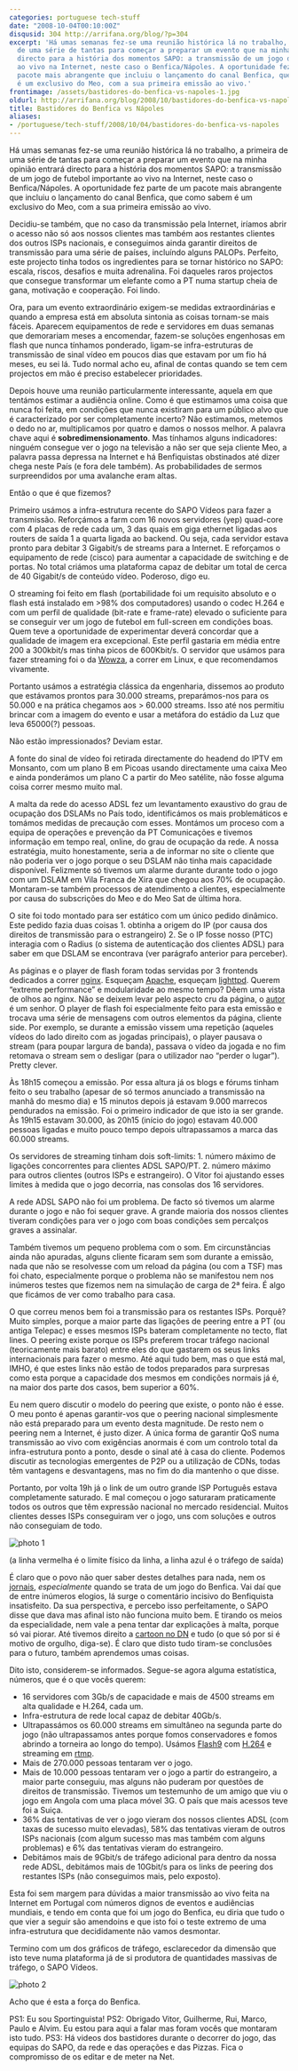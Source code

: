 ```yaml
---
categories: portuguese tech-stuff
date: "2008-10-04T00:10:00Z"
disqusid: 304 http://arrifana.org/blog/?p=304
excerpt: 'Há umas semanas fez-se uma reunião histórica lá no trabalho, a primeira
  de uma série de tantas para começar a preparar um evento que na minha opinião entrará
  directo para a história dos momentos SAPO: a transmissão de um jogo de futebol importante
  ao vivo na Internet, neste caso o Benfica/Nápoles. A oportunidade fez parte de um
  pacote mais abrangente que incluiu o lançamento do canal Benfica, que como sabem
  é um exclusivo do Meo, com a sua primeira emissão ao vivo.'
frontimage: /assets/bastidores-do-benfica-vs-napoles-1.jpg
oldurl: http://arrifana.org/blog/2008/10/bastidores-do-benfica-vs-napoles/
title: Bastidores do Benfica vs Nápoles
aliases:
- /portuguese/tech-stuff/2008/10/04/bastidores-do-benfica-vs-napoles
---
```


Há umas semanas fez-se uma reunião histórica lá no trabalho, a primeira de uma série de tantas para começar a preparar um evento que na minha opinião entrará directo para a história dos momentos SAPO: a transmissão de um jogo de futebol importante ao vivo na Internet, neste caso o Benfica/Nápoles. A oportunidade fez parte de um pacote mais abrangente que incluiu o lançamento do canal Benfica, que como sabem é um exclusivo do Meo, com a sua primeira emissão ao vivo.

Decidiu-se também, que no caso da transmissão pela Internet, iríamos abrir o acesso não só aos nossos clientes mas também aos restantes clientes dos outros ISPs nacionais, e conseguimos ainda garantir direitos de transmissão para uma série de países, incluíndo alguns PALOPs. Perfeito, este projecto tinha todos os ingredientes para se tornar histórico no SAPO: escala, riscos, desafios e muita adrenalina. Foi daqueles raros projectos que consegue transformar um elefante como a PT numa startup cheia de gana, motivação e cooperação. Foi lindo.

Ora, para um evento extraordinário exigem-se medidas extraordinárias e quando a empresa está em absoluta sintonia as coisas tornam-se mais fáceis. Aparecem equipamentos de rede e servidores em duas semanas que demorariam meses a encomendar, fazem-se soluções engenhosas em flash que nunca tínhamos ponderado, ligam-se infra-estruturas de transmissão de sinal vídeo em poucos dias que estavam por um fio há meses, eu sei lá. Tudo normal acho eu, afinal de contas quando se tem cem projectos em mão é preciso estabelecer prioridades.

Depois houve uma reunião particularmente interessante, aquela em que tentámos estimar a audiência online. Como é que estimamos uma coisa que nunca foi feita, em condições que nunca existiram para um público alvo que é caracterizado por ser completamente incerto? Não estimamos, metemos o dedo no ar, multiplicamos por quatro e damos o nossos melhor. A palavra chave aqui é **sobredimensionamento**. Mas tínhamos alguns indicadores: ninguém consegue ver o jogo na televisão a não ser que seja cliente Meo, a palavra passa depressa na Internet e há Benfiquistas obstinados até dizer chega neste País (e fora dele também). As probabilidades de sermos surpreendidos por uma avalanche eram altas.

Então o que é que fizemos?

Primeiro usámos a infra-estrutura recente do SAPO Vídeos para fazer a transmissão. Reforçámos a farm com 16 novos servidores (yep) quad-core com 4 placas de rede cada um, 3 das quais em giga ethernet ligadas aos routers de saída 1 a quarta ligada ao backend. Ou seja, cada servidor estava pronto para debitar 3 Gigabit/s de streams para a Internet. E reforçamos o equipamento de rede (cisco) para aumentar a capacidade de switching e de portas. No total criámos uma plataforma capaz de debitar um total de cerca de 40 Gigabit/s de conteúdo vídeo. Poderoso, digo eu.

O streaming foi feito em flash (portabilidade foi um requisito absoluto e o flash está instalado em >98% dos computadores) usando o codec H.264 e com um perfil de qualidade (bit-rate e frame-rate) elevado o suficiente para se conseguir ver um jogo de futebol em full-screen em condições boas. Quem teve a oportunidade de experimentar deverá concordar que a qualidade de imagem era excepcional. Este perfil gastaria em média entre 200 a 300kbit/s mas tinha picos de 600Kbit/s. O servidor que usámos para fazer streaming foi o da [Wowza][1], a correr em Linux, e que recomendamos vivamente.

Portanto usámos a estratégia clássica da engenharia, dissemos ao produto que estávamos prontos para 30.000 streams, preparámos-nos para os 50.000 e na prática chegamos aos > 60.000 streams. Isso até nos permitiu brincar com a imagem do evento e usar a metáfora do estádio da Luz que leva 65000(?) pessoas.

Não estão impressionados? Deviam estar.

A fonte do sinal de vídeo foi retirada directamente do headend do IPTV em Monsanto, com um plano B em Picoas usando directamente uma caixa Meo e ainda ponderámos um plano C a partir do Meo satélite, não fosse alguma coisa correr mesmo muito mal.

A malta da rede do acesso ADSL fez um levantamento exaustivo do grau de ocupação dos DSLAMs no País todo, identificámos os mais problemáticos e tomámos medidas de precaução com esses. Montámos um proceso com a equipa de operações e prevenção da PT Comunicações e tivemos informação em tempo real, online, do grau de ocupação da rede. A nossa estratégia, muito honestamente, seria a de informar no site o cliente que não poderia ver o jogo porque o seu DSLAM não tinha mais capacidade disponível. Felizmente só tivemos um alarme durante durante todo o jogo com um DSLAM em Vila Franca de Xira que chegou aos 70% de ocupação. Montaram-se também processos de atendimento a clientes, especialmente por causa do subscrições do Meo e do Meo Sat de última hora.

O site foi todo montado para ser estático com um único pedido dinâmico. Este pedido fazia duas coisas 1. obtinha a origem do IP (por causa dos direitos de transmissão para o estrangeiro) 2. Se o IP fosse nosso (PTC) interagia com o Radius (o sistema de autenticação dos clientes ADSL) para saber em que DSLAM se encontrava (ver parágrafo anterior para perceber).

As páginas e o player de flash foram todas servidas por 3 frontends dedicados a correr [nginx][2]. Esqueçam [Apache][3], esqueçam [lighttpd][4]. Querem “extreme performance” e modularidade ao mesmo tempo? Dêem uma vista de olhos ao nginx. Não se deixem levar pelo aspecto cru da página, o [autor][5] é um senhor. O player de flash foi especialmente feito para esta emissão e trocava uma série de mensagens com outros elementos da página, cliente side. Por exemplo, se durante a emissão vissem uma repetição (aqueles vídeos do lado direito com as jogadas principais), o player pausava o stream (para poupar largura de banda), passava o vídeo da jogada e no fim retomava o stream sem o desligar (para o utilizador nao “perder o lugar”). Pretty clever.

Às 18h15 começou a emissão. Por essa altura já os blogs e fórums tinham feito o seu trabalho (apesar de só termos anunciado a transmissão na manhã do mesmo dia) e 15 minutos depois já estavam 9.000 marrecos pendurados na emissão. Foi o primeiro indicador de que isto ia ser grande. Às 19h15 estavam 30.000, às 20h15 (início do jogo) estavam 40.000 pessoas ligadas e muito pouco tempo depois ultrapassamos a marca das 60.000 streams.

Os servidores de streaming tinham dois soft-limits: 1. número máximo de ligações concorrentes para clientes ADSL SAPO/PT. 2. número máximo para outros clientes (outros ISPs e estrangeiro). O Vitor foi ajustando esses limites à medida que o jogo decorria, nas consolas dos 16 servidores.

A rede ADSL SAPO não foi um problema. De facto só tivemos um alarme durante o jogo e não foi sequer grave. A grande maioria dos nossos clientes tiveram condições para ver o jogo com boas condições sem percalços graves a assinalar.

Também tivemos um pequeno problema com o som. Em circunstâncias ainda não apuradas, alguns cliente ficaram sem som durante a emissão, nada que não se resolvesse com um reload da página (ou com a TSF) mas foi chato, especialmente porque o problema não se manifestou nem nos inúmeros testes que fizemos nem na simulação de carga de 2ª feira. É algo que ficámos de ver como trabalho para casa.

O que correu menos bem foi a transmissão para os restantes ISPs. Porquê? Muito simples, porque a maior parte das ligações de peering entre a PT (ou antiga Telepac) e esses mesmos ISPs bateram completamente no tecto, flat lines. O peering existe porque os ISPs preferem trocar tráfego nacional (teoricamente mais barato) entre eles do que gastarem os seus links internacionais para fazer o mesmo. Até aqui tudo bem, mas o que está mal, IMHO, é que estes links não estão de todos preparados para surpresas como esta porque a capacidade dos mesmos em condições normais já é, na maior dos parte dos casos, bem superior a 60%.

Eu nem quero discutir o modelo do peering que existe, o ponto não é esse. O meu ponto é apenas garantir-vos que o peering nacional simplesmente não está preparado para um evento desta magnitude. De resto nem o peering nem a Internet, é justo dizer. A única forma de garantir QoS numa transmissão ao vivo com exigências anormais é com um controlo total da infra-estrutura ponto a ponto, desde o sinal até à casa do cliente. Podemos discutir as tecnologias emergentes de P2P ou a utilização de CDNs, todas têm vantagens e desvantagens, mas no fim do dia mantenho o que disse.

Portanto, por volta 19h já o link de um outro grande ISP Português estava completamente saturado. E mal começou o jogo saturaram praticamente todos os outros que têm expressão nacional no mercado residencial. Muitos clientes desses ISPs conseguiram ver o jogo, uns com soluções e outros não conseguiam de todo.

![](/assets/bastidores-do-benfica-vs-napoles-1.jpg "photo 1")

(a linha vermelha é o limite físico da linha, a linha azul é o tráfego de saída)

É claro que o povo não quer saber destes detalhes para nada, nem os [jornais][6], *especialmente* quando se trata de um jogo do Benfica. Vai daí que de entre inúmeros elogios, lá surge o comentário incisivo do Benfiquista insatisfeito. Da sua perspectiva, e percebo isso perfeitamente, o SAPO disse que dava mas afinal isto não funciona muito bem. E tirando os meios da especialidade, nem vale a pena tentar dar explicações à malta, porque só vai piorar. Até tivemos direito a [cartoon no DN][7] e tudo (o que só por si é motivo de orgulho, diga-se). É claro que disto tudo tiram-se conclusões para o futuro, também aprendemos umas coisas.

Dito isto, considerem-se informados. Segue-se agora alguma estatística, números, que é o que vocês querem:

- 16 servidores com 3Gb/s de capacidade e mais de 4500 streams em alta qualidade e H.264, cada um.
- Infra-estrutura de rede local capaz de debitar 40Gb/s.
- Ultrapassámos os 60.000 streams em simultâneo na segunda parte do jogo (não ultrapassamos antes porque fomos conservadores e fomos abrindo a torneira ao longo do tempo). Usámos [Flash9][8] com [H.264][9] e streaming em [rtmp][10].
- Mais de 270.000 pessoas tentaram ver o jogo.
- Mais de 10.000 pessoas tentaram ver o jogo a partir do estrangeiro, a maior parte conseguiu, mas alguns não puderam por questões de direitos de transmissão. Tivemos um testemunho de um amigo que viu o jogo em Angola com uma placa móvel 3G. O país que mais acessos teve foi a Suiça.
- 36% das tentativas de ver o jogo vieram dos nossos clientes ADSL (com taxas de sucesso muito elevadas), 58% das tentativas vieram de outros ISPs nacionais (com algum sucesso mas mas também com alguns problemas) e 6% das tentativas vieram do estrangeiro.
- Debitámos mais de 9Gbit/s de tráfego adicional para dentro da nossa rede ADSL, debitámos mais de 10Gbit/s para os links de peering dos restantes ISPs (não conseguimos mais, pelo exposto).

Esta foi sem margem para dúvidas a maior transmissão ao vivo feita na Internet em Portugal com números dignos de eventos e audiências mundiais, e tendo em conta que foi um jogo do Benfica, eu diria que tudo o que vier a seguir são amendoins e que isto foi o teste extremo de uma infra-estrutura que decididamente não vamos desmontar.

Termino com um dos gráficos de tráfego, esclarecedor da dimensão que isto teve numa plataforma já de si produtora de quantidades massivas de tráfego, o SAPO Vídeos.

![](/assets/bastidores-do-benfica-vs-napoles-2.jpg "photo 2")

Acho que é esta a força do Benfica.

PS1: Eu sou Sportinguista!
PS2: Obrigado Vitor, Guilherme, Rui, Marco, Paulo e Alvim. Eu estou para aqui a falar mas foram vocês que montaram isto tudo.
PS3: Há videos dos bastidores durante o decorrer do jogo, das equipas do SAPO, da rede e das operações e das Pizzas. Fica o compromisso de os editar e de meter na Net.

[1]: http://www.wowzamedia.com/
[2]: http://nginx.net/
[3]: http://www.apache.org/
[4]: http://www.lighttpd.net/
[5]: http://sysoev.ru/en/
[6]: http://www.agenciafinanceira.iol.pt/noticia.php?id=998198&div_id=1728
[7]: http://dn.sapo.pt/cartoons/cartoon.html?edicao=2008%252F10%252F04&ts=1223078400
[8]: http://www.adobe.com/products/flashplayer/
[9]: http://en.wikipedia.org/wiki/H.264
[10]: http://en.wikipedia.org/wiki/Real_Time_Messaging_Protocol
[11]: http://developers.sapo.pt/